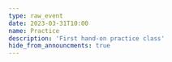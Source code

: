 ```yaml
---
type: raw_event
date: 2023-03-31T10:00
name: Practice
description: 'First hand-on practice class'
hide_from_announcments: true
---
```


